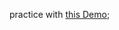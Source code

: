 practice with [this Demo](https://openclassrooms.com/courses/build-your-website-with-html5-and-css3/practical-exercise-step-by-step-creation-of-a-website);